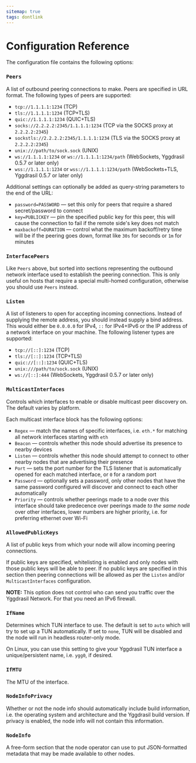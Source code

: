 ```yaml
---
sitemap: true
tags: dontlink
---
```


# Configuration Reference

The configuration file contains the following options:

### `Peers`

A list of outbound peering connections to make. Peers are specified in URL format. The following types of peers are supported:

* `tcp://1.1.1.1:1234` (TCP)
* `tls://1.1.1.1:1234` (TCP+TLS)
* `quic://1.1.1.1:1234` (QUIC+TLS)
* `socks://2.2.2.2:2345/1.1.1.1:1234` (TCP via the SOCKS proxy at `2.2.2.2:2345`)
* `sockstls://2.2.2.2:2345/1.1.1.1:1234` (TLS via the SOCKS proxy at `2.2.2.2:2345`)
* `unix:///path/to/sock.sock` (UNIX)
* `ws://1.1.1.1:1234` or `ws://1.1.1.1:1234/path` (WebSockets, Yggdrasil 0.5.7 or later only)
* `wss://1.1.1.1:1234` or `wss://1.1.1.1:1234/path` (WebSockets+TLS, Yggdrasil 0.5.7 or later only)

Additional settings can optionally be added as query-string parameters to the end of the URL:

* `password=PASSWORD` — set this only for peers that require a shared secret/password to connect
* `key=PUBLICKEY` — pin the specified public key for this peer, this will cause the connection to fail if the remote side's key does not match
* `maxbackoff=DURATION` — control what the maximum backoff/retry time will be if the peering goes down, format like `30s` for seconds or `1m` for minutes

### `InterfacePeers`

Like `Peers` above, but sorted into sections representing the outbound network interface used to establish the peering connection. This is only useful on hosts that require a special multi-homed configuration, otherwise you should use `Peers` instead.

### `Listen`

A list of listeners to open for accepting incoming connections. Instead of supplying the remote address, you should instead supply a bind address. This would either be `0.0.0.0` for IPv4, `::` for IPv4+IPv6 or the IP address of a network interface on your machine. The following listener types are supported:

* `tcp://[::]:1234` (TCP)
* `tls://[::]:1234` (TCP+TLS)
* `quic://[::]:1234` (QUIC+TLS)
* `unix:///path/to/sock.sock` (UNIX)
* `ws://[::]:444` (WebSockets, Yggdrasil 0.5.7 or later only)

### `MulticastInterfaces`

Controls which interfaces to enable or disable multicast peer discovery on. The default varies by platform.

Each multicast interface block has the following options:

* `Regex` — match the names of specific interfaces, i.e. `eth.*` for matching all network interfaces starting with `eth`
* `Beacon` — controls whether this node should advertise its presence to nearby devices
* `Listen` — controls whether this node should attempt to connect to other nearby nodes that are advertising their presence
* `Port` — sets the port number for the TLS listener that is automatically opened for each matched interface, or `0` for a random port
* `Password` — optionally sets a password, only other nodes that have the same password configured will discover and connect to each other automatically
* `Priority` — controls whether peerings made to a node over this interface should take predecence over peerings made *to the same node* over other interfaces, lower numbers are higher priority, i.e. for preferring ethernet over Wi-Fi

### `AllowedPublicKeys`

A list of public keys from which your node will allow incoming peering connections.

If public keys are specified, whitelisting is enabled and only nodes with those public keys will be able to peer. If no public keys are specified in this section then peering connections will be allowed as per the `Listen` and/or `MulticastInterfaces` configuration.

**NOTE:** This option does not control who can send you traffic over the Yggdrasil Network. For that you need an IPv6 firewall.

### `IfName`

Determines which TUN interface to use. The default is set to `auto` which will try to set up a TUN automatically. If set to `none`, TUN will be disabled and the node will run in headless router-only mode.

On Linux, you can use this setting to give your Yggdrasil TUN interface a unique/persistent name, i.e. `ygg0`, if desired.

### `IfMTU`

The MTU of the interface.

### `NodeInfoPrivacy`

Whether or not the node info should automatically include build information, i.e. the operating system and architecture and the Yggdrasil build version. If privacy is enabled, the node info will not contain this information.

### `NodeInfo`

A free-form section that the node operator can use to put JSON-formatted metadata that may be made available to other nodes.
